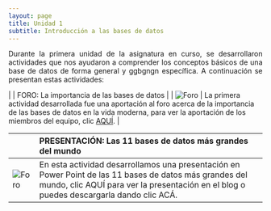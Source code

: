 ```yaml
---
layout: page
title: Unidad 1
subtitle: Introducción a las bases de datos
---
```


<p style="text-align: justify;">Durante la primera unidad de la asignatura en curso, se desarrollaron actividades que nos ayudaron a comprender los conceptos básicos de una base de datos de forma general y ggbgngn específica. A continuación se presentan estas actividades:</p>

|  | FORO: La importancia de las bases de datos | 
| ![Foro](https://basededatostec.github.io/img/foro.png) | La primera actividad desarrollada fue una aportación al foro acerca de la importancia de las bases de datos en la vida moderna, para ver la aportación de los miembros del equipo, clic [AQUÍ](http://markdowntutorial.com/).
| 



|  | PRESENTACIÓN: Las 11 bases de datos más grandes del mundo | 
| :------ |:--- |
| ![Foro](https://basededatostec.github.io/img/foro.png) | En esta actividad desarrollamos una presentación en Power Point de las 11 bases de datos más grandes del mundo, clic AQUÍ para ver la presentación en el blog o puedes descargarla dando clic ACÁ. | 


